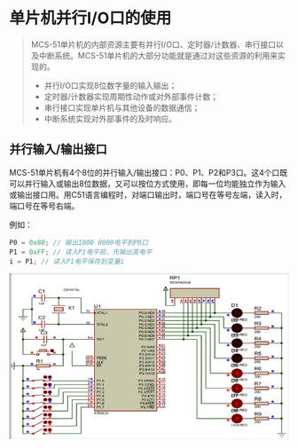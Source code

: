 # 单片机并行I/O口的使用

> MCS-51单片机的内部资源主要有并行I/O口、定时器/计数器、串行接口以及中断系统。MCS-51单片机的大部分功能就是通过对这些资源的利用来实现的。
>
> - 并行I/O口实现8位数字量的输入输出；
> - 定时器/计数器实现周期性动作或对外部事件计数；
> - 串行接口实现单片机与其他设备的数据通信；
> - 中断系统实现对外部事件的及时响应。

## 并行输入/输出接口

MCS-51单片机有4个8位的并行输入/输出接口：P0、P1、P2和P3口。这4个口既可以并行输入或输出8位数据，又可以按位方式使用，即每一位均能独立作为输入或输出接口用。用C51语言编程时，对端口输出时，端口号在等号左端，读入时，端口号在等号右端。

例如：

```c
P0 = 0x80; // 输出1000 0000电平到P0口
P1 = 0xFF; // 读入P1电平前，先输出高电平
i = P1; // 读入P1电平保存到变量i
```

![image](./src/6_img_io.png)
